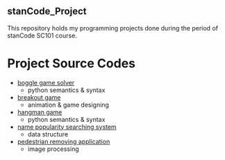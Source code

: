 ## stanCode_Project
This repository holds my programming projects done during the period of stanCode SC101 course.

# Project Source Codes
- [boggle game solver](https://github.com/yuanmaxmax/stanCode_Project/tree/main/stanCode_Projects/boggle_game_solver)
  - python semantics & syntax
- [breakout game](https://github.com/yuanmaxmax/stanCode_Project/tree/main/stanCode_Projects/break_out_game)
  - animation & game designing
- [hangman game](https://github.com/yuanmaxmax/stanCode_Project/tree/main/stanCode_Projects/hangman_game)
  - python semantics & syntax
- [name popularity searching system](https://github.com/yuanmaxmax/stanCode_Project/tree/main/stanCode_Projects/name_popularity_searching_system)
  - data structure
- [pedestrian removing application](https://github.com/yuanmaxmax/stanCode_Project/tree/main/stanCode_Projects/pedestrian_removing_application)
  - image processing
